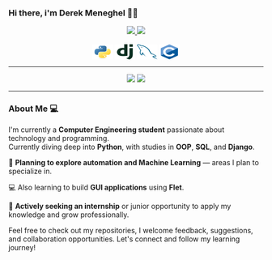 ### Hi there, i'm **Derek Meneghel** 👋🏻

<div align="center">
  <a href="https://github.com/Derek-dev-777">
    <img height="180em" src="https://github-readme-stats.vercel.app/api?username=Derek-dev-777&show_icons=true&theme=dark" />
    <img height="180em" src="https://github-readme-stats.vercel.app/api/top-langs/?username=Derek-dev-777&layout=compact&theme=dark" />
  </a>
</div>


<div align="center" style="display: inline_block"><br>
  <img align="center" alt="Python" height="30" width="40" src="https://raw.githubusercontent.com/devicons/devicon/master/icons/python/python-original.svg">
  <img align="center" alt="Django" height="30" width="40" src="https://raw.githubusercontent.com/devicons/devicon/master/icons/django/django-plain.svg">
  <img align="center" alt="SQL" height="30" width="40" src="https://raw.githubusercontent.com/devicons/devicon/master/icons/mysql/mysql-original.svg">
  <img align="center" alt="C" height="30" width="40" src="https://raw.githubusercontent.com/devicons/devicon/master/icons/c/c-original.svg">
</div>

---

<div align="center">
  <a href="mailto:derekmeneghel2004@gmail.com"><img src="https://img.shields.io/badge/-Gmail-%23333?style=for-the-badge&logo=gmail&logoColor=white" target="_blank"></a>
  <a href="www.linkedin.com/in/derek-meneghel-047402262" target="_blank"><img src="https://img.shields.io/badge/-LinkedIn-%230077B5?style=for-the-badge&logo=linkedin&logoColor=white" target="_blank"></a>
</div>

---

### About Me 💻

I'm currently a **Computer Engineering student** passionate about technology and programming.  
Currently diving deep into **Python**, with studies in **OOP**, **SQL**, and **Django**.

🚀 **Planning to explore automation and Machine Learning** — areas I plan to specialize in.

💻 Also learning to build **GUI applications** using **Flet**.

🎯 **Actively seeking an internship** or junior opportunity to apply my knowledge and grow professionally.

Feel free to check out my repositories, I welcome feedback, suggestions, and collaboration opportunities. Let's connect and follow my learning journey! 
